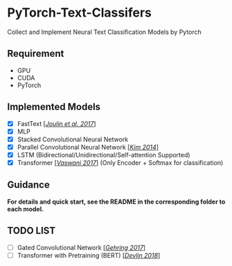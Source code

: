 # PyTorch-Text-Classifers
Collect and Implement Neural Text Classification Models by Pytorch

## Requirement
- GPU
- CUDA
- PyTorch

## Implemented Models
- [X] FastText [[*Joulin et al. 2017*]](https://arxiv.org/abs/1607.01759)
- [X] MLP
- [X] Stacked Convolutional Neural Network
- [X] Parallel Convolutional Neural Network [[*Kim 2014*]]((http://arxiv.org/abs/1408.5882))
- [X] LSTM (Bidirectional/Unidirectional/Self-attention Supported)
- [X] Transformer [[*Vaswani 2017*]](https://arxiv.org/abs/1706.03762) (Only Encoder + Softmax for classification)

## Guidance

**For details and quick start, see the README in the corresponding folder to each model.**

## TODO LIST

- [ ] Gated Convolutional Network [[*Gehring 2017*]](https://arxiv.org/abs/1705.03122)
- [ ] Transformer with Pretraining (BERT) [[*Devlin 2018*]](https://arxiv.org/abs/1810.04805)
